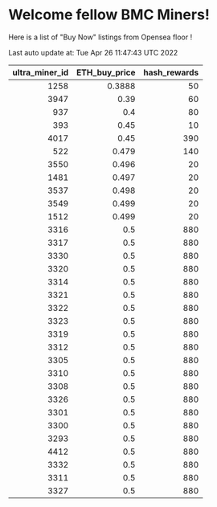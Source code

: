 # Welcome fellow BMC Miners!
Here is a list of "Buy Now" listings from Opensea floor !


Last auto update at: Tue Apr 26 11:47:43 UTC 2022


|   ultra_miner_id |   ETH_buy_price |   hash_rewards |
|-----------------:|----------------:|---------------:|
|             1258 |          0.3888 |             50 |
|             3947 |          0.39   |             60 |
|              937 |          0.4    |             80 |
|              393 |          0.45   |             10 |
|             4017 |          0.45   |            390 |
|              522 |          0.479  |            140 |
|             3550 |          0.496  |             20 |
|             1481 |          0.497  |             20 |
|             3537 |          0.498  |             20 |
|             3549 |          0.499  |             20 |
|             1512 |          0.499  |             20 |
|             3316 |          0.5    |            880 |
|             3317 |          0.5    |            880 |
|             3330 |          0.5    |            880 |
|             3320 |          0.5    |            880 |
|             3314 |          0.5    |            880 |
|             3321 |          0.5    |            880 |
|             3322 |          0.5    |            880 |
|             3323 |          0.5    |            880 |
|             3319 |          0.5    |            880 |
|             3312 |          0.5    |            880 |
|             3305 |          0.5    |            880 |
|             3310 |          0.5    |            880 |
|             3308 |          0.5    |            880 |
|             3326 |          0.5    |            880 |
|             3301 |          0.5    |            880 |
|             3300 |          0.5    |            880 |
|             3293 |          0.5    |            880 |
|             4412 |          0.5    |            880 |
|             3332 |          0.5    |            880 |
|             3311 |          0.5    |            880 |
|             3327 |          0.5    |            880 |